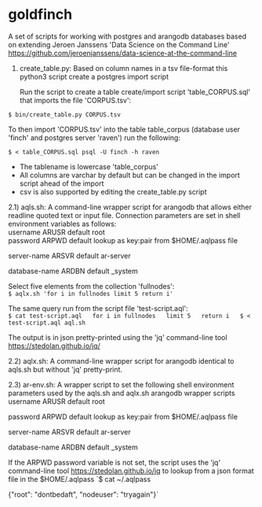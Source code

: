 # goldfinch
A set of scripts for working with postgres and arangodb databases based on extending Jeroen Janssens 'Data Science on the Command Line' https://github.com/jeroenjanssens/data-science-at-the-command-line  

1) create_table.py: Based on column names in a tsv file-format this python3 script create a postgres import script 

   Run the script to create a table create/import script 'table_CORPUS.sql' that imports the file 'CORPUS.tsv':

`$ bin/create_table.py CORPUS.tsv`

   To then import 'CORPUS.tsv' into the table table_corpus (database user 'finch' and postgres server 'raven') run the following:

`$ < table_CORPUS.sql psql -U finch -h raven` 

  * The tablename is lowercase 'table_corpus' 
  * All columns are varchar by default but can be changed in the import script ahead of the import
  * csv is also supported by editing the create_table.py script

2.1) aqls.sh: A command-line wrapper script for arangodb that allows either readline quoted text or input file. Connection parameters are set in shell environment variables as follows:  
   username      ARUSR default root   
   password      ARPWD default lookup as key:pair from $HOME/.aqlpass file

   server-name   ARSVR default ar-server

   database-name ARDBN default _system  

   Select five elements from the collection 'fullnodes':  
`$ aqlx.sh 'for i in fullnodes limit 5 return i'`  

   The same query run from the script file 'test-script.aql':  
`$ cat test-script.aql  
for i in fullnodes  
limit 5  
return i  
 $ < test-script.aql aql.sh`  

   The output is in json pretty-printed using the 'jq' command-line tool https://stedolan.github.io/jq/

2.2) aqlx.sh: A command-line wrapper script for arangodb identical to aqls.sh but without 'jq' pretty-print.  

2.3) ar-env.sh: A wrapper script to set the following shell environment parameters used by the aqls.sh and aqlx.sh arangodb wrapper scripts   
   username      ARUSR default root  

   password      ARPWD default lookup as key:pair from $HOME/.aqlpass file  

   server-name   ARSVR default ar-server  

   database-name ARDBN default _system  

   If the ARPWD password variable is not set, the script uses the 'jq' command-line tool https://stedolan.github.io/jq to lookup from a json format file in the $HOME/.aqlpass  
`$ cat ~/.aqlpass   

{"root": "dontbedaft", "nodeuser": "tryagain"}`  
